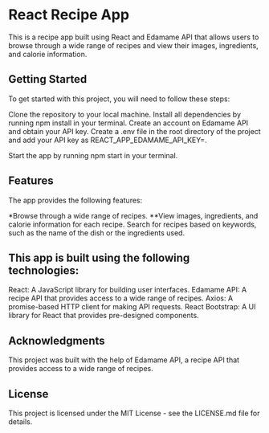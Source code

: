 # React Recipe App

This is a recipe app built using React and Edamame API that allows users to browse through a wide range of recipes and view their images, ingredients, and calorie information.

## Getting Started
To get started with this project, you will need to follow these steps:

Clone the repository to your local machine.
Install all dependencies by running npm install in your terminal.
Create an account on Edamame API and obtain your API key.
Create a .env file in the root directory of the project and add your API key as REACT_APP_EDAMAME_API_KEY=<your-api-key>.

Start the app by running npm start in your terminal.

## Features
The app provides the following features:

*Browse through a wide range of recipes.
**View images, ingredients, and calorie information for each recipe.
Search for recipes based on keywords, such as the name of the dish or the ingredients used.

## This app is built using the following technologies:

React: A JavaScript library for building user interfaces.
Edamame API: A recipe API that provides access to a wide range of recipes.
Axios: A promise-based HTTP client for making API requests.
React Bootstrap: A UI library for React that provides pre-designed components.
 
## Acknowledgments
This project was built with the help of Edamame API, a recipe API that provides access to a wide range of recipes.

## License
This project is licensed under the MIT License - see the LICENSE.md file for details.



